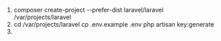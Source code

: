 1. composer create-project --prefer-dist laravel/laravel /var/projects/laravel
2. cd /var/projects/laravel
   cp .env.example .env
   php artisan key:generate
3. 